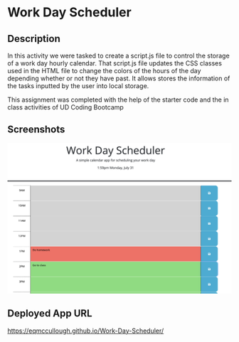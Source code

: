 # Work Day Scheduler

## Description

In this activity we were tasked to create a script.js file to control the storage of a work day hourly calendar. That script.js file updates the CSS classes used in the HTML file to change the colors of the hours of the day depending whether or not they have past. It allows stores the information of the tasks inputted by the user into local storage.

This assignment was completed with the help of the starter code and the in class activities of UD Coding Bootcamp

## Screenshots

![alt screenshot of the work day scheduler](./workday-scheduler-screenshot.jpg)

## Deployed App URL

https://eqmccullough.github.io/Work-Day-Scheduler/
